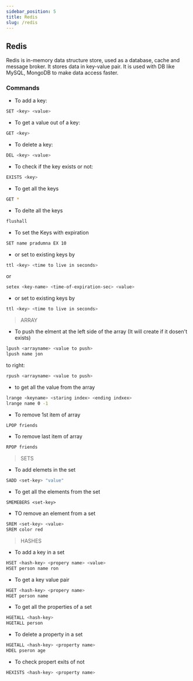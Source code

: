 ```yaml
---
sidebar_position: 5
title: Redis
slug: /redis
---
```


## Redis

Redis is in-memory data structure store, used as a database, cache and message broker. It stores data in key-value pair. It is used with DB like MySQL, MongoDB to make data access faster.

### Commands

- To add a key:

```bash
SET <key> <value>
```

- To get a value out of a key:

```bash
GET <key> 
```
- To delete a key:

```bash
DEL <key> <value>
```

- To check if the key exists or not:

```bash
EXISTS <key>
```

- To get all the keys

```bash
GET *
```

- To delte all the keys

```bash
flushall
```

- To set the Keys with expiration

```bash
SET name pradumna EX 10
```

- or set to existing keys by

```bash
ttl <key> <time to live in seconds>
```
or

```bash
setex <key-name> <time-of-expiration-sec> <value>
```

- or set to existing keys by

```bash
ttl <key> <time to live in seconds>
```
> ARRAY

- To push the elment at the left side of the array (It will create if it dosen't exists)

```bash
lpush <arrayname> <value to push>
lpush name jon
```
to right:

```bash
rpush <arrayname> <value to push>
```
- to get all the value from the array

```bash
lrange <keyname> <staring index> <ending indxex>
lrange name 0 -1
```

- To remove 1st item of array

```bash
LPOP friends
```

- To remove last item of array

```bash
RPOP friends
```

> SETS

- To add elemets in the set

```bash
SADD <set-key> "value"
```

- To get all the elements from the set

```
SMEMEBERS <set-key>
```
- TO remove an element from a set

```bash
SREM <set-key> <value>
SREM color red
```

> HASHES

- To add a key in a set

```bash
HSET <hash-key> <propery name> <value>
HSET person name ron
```
- To get a key value pair 

```bash
HGET <hash-key> <propery name>
HGET person name
```

- To get all the properties of a set

```bash
HGETALL <hash-key>
HGETALL person
```

- To delete a property in a set

```bash
HGETALL <hash-key> <property name>
HDEL pseron age
```

- To check propert exits of not

```bash
HEXISTS <hash-key> <property name>
```
